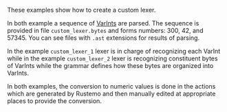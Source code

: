 These examples show how to create a custom lexer. 

In both example a sequence of
[VarInts](https://developers.google.com/protocol-buffers/docs/encoding#varints)
are parsed. The sequence is provided in file `custom_lexer.bytes` and forms
numbers: 300, 42, and 57345. You can see files with `.ast` extensions for
results of parsing.

In the example `custom_lexer_1` lexer is in charge of recognizing each VarInt
while in the example `custom_lexer_2` lexer is recognizing constituent bytes of
VarInts while the grammar defines how these bytes are organized into VarInts.

In both examples, the conversion to numeric values is done in the actions which
are generated by Rustemo and then manually edited at appropriate places to
provide the conversion.
